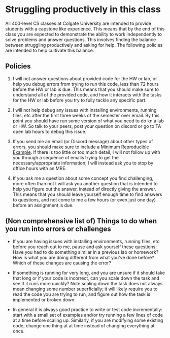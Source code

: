 # Struggling productively in this class

All 400-level CS classes at Colgate University are intended to provide students with a capstone like experience. This means that by the end of this class you are expected to demonstrate the ability to work independently to solve problems and answer questions. This involves finding the balance between struggling productively and asking for help. The following policies are intended to help cultivate this balance. 

## Policies

1. I will not answer questions about provided code for the HW or lab, or help you debug errors from trying to run this code, less than 72 hours before the HW or lab is due. This means that you should make sure to understand all of the provided code, and how it interacts with the tasks for the HW or lab before you try to fully tackle any specific part. 

2. I will not help debug any issues with installing environments, running files, etc after the first three weeks of the semester over email. By this point you should have run some version of what you need to do kn a lab or HW. So talk to your peers, post your question on discord or go to TA open lab hours to debug this issue. 

3. If you send me an email (or Discord message) about other types of errors, you should make sure to include a [Minimum Reproducible Example](https://en.wikipedia.org/wiki/Minimal_reproducible_example). If there is too little or too much detail, I will not follow up with you through a sequence of emails trying to get the necessary/appropriate information; I will instead ask you to stop by office hours with an MRE.  

4. If you ask me a question about some concept you find challenging, more often than not I will ask you another question that is intended to help you figure out the answer, instead of directly giving the answer. This means that you should leave yourself enough time to find answers to questions, and not come to me a few hours (or even just one day) before an assignment is due.  



## (Non comprehensive list of) Things to do when you run into errors or challenges

- If you are having issues with installing environments, running files, etc before you reach out to me, pause and ask yourself these questions: Have you had to do something similar in a previous lab or homework? How is what you are doing different from what you've done before? Which of these changes are causing the error? 

- If something is running for very long, and you are unsure if it should take that long or if your code is incorrect, can you scale down the task and see if it runs more quickly? Note scaling down the task does not always mean changing some number superficially; it will likely require you to read the code you are trying to run, and figure out how the task is implemented or broken down. 

- In general it is always good practice to write or test code incrementally: start with a small set of examples and/or try running a few lines of code at a time before scaling up. Similarly, if you are modifying some existing code, change one thing at at time instead of changing everything at once. 


